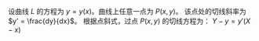 设曲线 $L$ 的方程为 $y=y(x)$。曲线上任意一点为 $P(x, y)$。
该点处的切线斜率为 $y' = \frac{dy}{dx}$。
根据点斜式，过点 $P(x, y)$ 的切线方程为：
$Y - y = y'(X - x)$